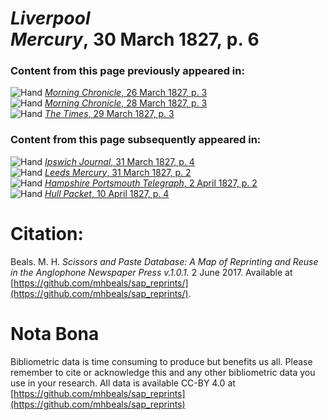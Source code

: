 # *Liverpool Mercury*, 30 March 1827, p. 6  
  
### Content from this page previously appeared in:  
![Hand](http://scissorsandpaste.net/wp-content/uploads/2017/06/smallhandpointer.png) [*Morning Chronicle*, 26 March 1827, p. 3](https://mhbeals.github.io/sap_html/Morning-Chronicle/Morning-Chronicle-26-March-1827-p-3)  
![Hand](http://scissorsandpaste.net/wp-content/uploads/2017/06/smallhandpointer.png) [*Morning Chronicle*, 28 March 1827, p. 3](https://mhbeals.github.io/sap_html/Morning-Chronicle/Morning-Chronicle-28-March-1827-p-3)  
![Hand](http://scissorsandpaste.net/wp-content/uploads/2017/06/smallhandpointer.png) [*The Times*, 29 March 1827, p. 3](https://mhbeals.github.io/sap_html/The-Times/The-Times-29-March-1827-p-3)  
  
### Content from this page subsequently appeared in:  
![Hand](http://scissorsandpaste.net/wp-content/uploads/2017/06/smallhandpointer.png) [*Ipswich Journal*, 31 March 1827, p. 4](https://mhbeals.github.io/sap_html/Ipswich-Journal/Ipswich-Journal-31-March-1827-p-4)  
![Hand](http://scissorsandpaste.net/wp-content/uploads/2017/06/smallhandpointer.png) [*Leeds Mercury*, 31 March 1827, p. 2](https://mhbeals.github.io/sap_html/Leeds-Mercury/Leeds-Mercury-31-March-1827-p-2)  
![Hand](http://scissorsandpaste.net/wp-content/uploads/2017/06/smallhandpointer.png) [*Hampshire Portsmouth Telegraph*, 2 April 1827, p. 2](https://mhbeals.github.io/sap_html/Hampshire-Portsmouth-Telegraph/Hampshire-Portsmouth-Telegraph-2-April-1827-p-2)  
![Hand](http://scissorsandpaste.net/wp-content/uploads/2017/06/smallhandpointer.png) [*Hull Packet*, 10 April 1827, p. 4](https://mhbeals.github.io/sap_html/Hull-Packet/Hull-Packet-10-April-1827-p-4)  


# Citation: 

Beals. M. H. *Scissors and Paste Database: A Map of Reprinting and Reuse in the Anglophone Newspaper Press v.1.0.1.* 2 June 2017. Available at [https://github.com/mhbeals/sap_reprints/](https://github.com/mhbeals/sap_reprints/). 

# Nota Bona

Bibliometric data is time consuming to produce but benefits us all. Please remember to cite or acknowledge this and any other bibliometric data you use in your research. All data is available CC-BY 4.0 at [https://github.com/mhbeals/sap_reprints](https://github.com/mhbeals/sap_reprints)